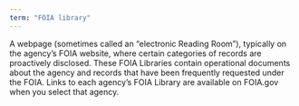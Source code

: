 ```yaml
---
term: "FOIA library"
---
```


A webpage (sometimes called an “electronic Reading Room”), typically on the agency’s FOIA website, where certain categories of records are <span data-term="proactive disclosures">proactively disclosed</span>.  These FOIA Libraries contain operational documents about the agency and records that have been frequently requested under the FOIA.  Links to each agency’s FOIA Library are available on FOIA.gov when you select that agency.

